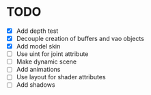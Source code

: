 # TODO

- [x] Add depth test
- [x] Decouple creation of buffers and vao objects
- [x] Add model skin
- [ ] Use uint for joint attribute
- [ ] Make dynamic scene
- [ ] Add animations
- [ ] Use layout for shader attributes
- [ ] Add shadows
